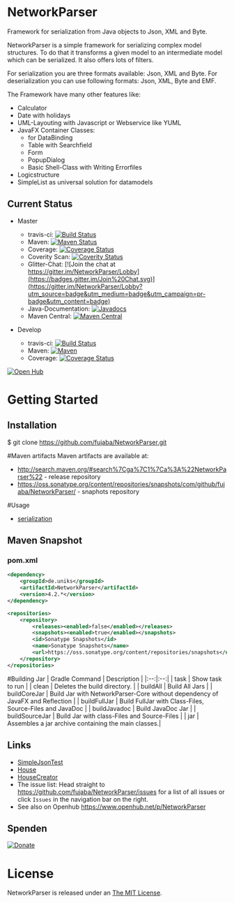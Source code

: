 NetworkParser
=============

Framework for serialization from Java objects to Json, XML and Byte.


NetworkParser is a simple framework for serializing complex model structures. 
To do that it transforms a given model to an intermediate model which can be serialized. It also offers lots of filters.

For serialization you are three formats available: Json, XML and Byte. 
For deserialization you can use following formats: Json, XML, Byte and EMF.

The Framework have many other features like:
- Calculator
- Date with holidays
- UML-Layouting with Javascript or Webservice like YUML
- JavaFX Container Classes:
  - for DataBinding
  - Table with Searchfield
  - Form
  - PopupDialog
  - Basic Shell-Class with Writing Errorfiles
- Logicstructure
- SimpleList as universal solution for datamodels

## Current Status ##
- Master
  - travis-ci: [![Build Status](https://travis-ci.org/fujaba/NetworkParser.svg?branch=master)](https://travis-ci.org/fujaba/NetworkParser)
  - Maven: [![Maven Status](http://se.cs.uni-kassel.de/maven/icon?project=NetworkParser)](http://se.cs.uni-kassel.de/maven/de/uniks/NetworkParser/latest/NetworkParser.jar)
  - Coverage: [![Coverage Status](https://coveralls.io/repos/fujaba/NetworkParser/badge.svg?branch=master&service=github)](https://coveralls.io/github/fujaba/NetworkParser?branch=master)
  - Coverity Scan: [![Coverity Status](https://scan.coverity.com/projects/8708/badge.svg)](https://scan.coverity.com/projects/fujaba-networkparser)
  - Glitter-Chat: [![Join the chat at https://gitter.im/NetworkParser/Lobby](https://badges.gitter.im/Join%20Chat.svg)](https://gitter.im/NetworkParser/Lobby?utm_source=badge&utm_medium=badge&utm_campaign=pr-badge&utm_content=badge)
  - Java-Documentation: [![Javadocs](http://javadoc.io/badge/de.uniks/NetworkParser.svg)](http://javadoc.io/doc/de.uniks/NetworkParser)
  - Maven Central: [![Maven Central](https://maven-badges.herokuapp.com/maven-central/de.uniks/NetworkParser/badge.svg)](https://maven-badges.herokuapp.com/maven-central/de.uniks/NetworkParser)

- Develop
  - travis-ci: [![Build Status](https://travis-ci.org/fujaba/NetworkParser.svg?branch=develop)](https://travis-ci.org/fujaba/NetworkParser)
  - Maven: [![Maven](http://se.cs.uni-kassel.de/maven/icon?project=NetworkParser&type=snaphots)](http://se.cs.uni-kassel.de/maven/de/uniks/NetworkParser/latest-SNAPSHOT/NetworkParser-SNAPSHOT.jar)
  - Coverage: [![Coverage Status](https://coveralls.io/repos/fujaba/NetworkParser/badge.svg?branch=develop&service=github)](https://coveralls.io/github/fujaba/NetworkParser?branch=develop)
  
[![Open Hub](https://www.openhub.net/p/NetworkParser/widgets/project_partner_badge?format=gif&ref=Partner+Badge "Open Hub")](https://www.openhub.net/p/NetworkParser/)

# Getting Started

## Installation
$ git clone https://github.com/fujaba/NetworkParser.git

#Maven artifacts
Maven artifacts are available at:
- http://search.maven.org/#search%7Cga%7C1%7Ca%3A%22NetworkParser%22 - release repository
- https://oss.sonatype.org/content/repositories/snapshots/com/github/fujaba/NetworkParser/ - snaphots repository

#Usage
- [serialization](example.adoc "simple Serialization")

## Maven Snapshot
### pom.xml
```xml
<dependency>
	<groupId>de.uniks</groupId>
	<artifactId>NetworkParser</artifactId>
	<version>4.2.*</version>
</dependency>

<repositories>
	<repository>
		<releases><enabled>false</enabled></releases>
		<snapshots><enabled>true</enabled></snapshots>
		<id>Sonatype Snapshots</id>
		<name>Sonatype Snapshots</name>
		<url>https://oss.sonatype.org/content/repositories/snapshots</url>
	</repository>
</repositories>
```
#Building Jar
| Gradle Command | Description |
|:--:|:--:|
| task | Show task to run |
| clean | Deletes the build directory. |
| buildAll | Build All Jars |
| buildCoreJar | Build Jar with NetworkParser-Core without dependency of JavaFX and Reflection |
| buildFullJar | Build FullJar with Class-Files, Source-Files and JavaDoc |
| buildJavadoc | Build JavaDoc Jar |
| buildSourceJar | Build Jar with class-Files and Source-Files |
| jar | Assembles a jar archive containing the main classes.|

## Links
- [SimpleJsonTest](src/test/java/de/uniks/networkparser/test/SimpleJsonTest.java "Sourcecode SimpleJsonTest.java")
- [House](src/test/java/de/uniks/networkparser/test/model/House.java "Sourcecode House.java")
- [HouseCreator](src/test/java/de/uniks/networkparser/test/model/util/HouseCreator.java "Sourcecode HouseCreator.java")
- The issue list: Head straight to https://github.com/fujaba/NetworkParser/issues for a list of all issues or click `Issues` in the navigation bar on the right.
- See also on Openhub https://www.openhub.net/p/NetworkParser

## Spenden
[![Donate](https://img.shields.io/badge/Donate-PayPal-green.svg)](https://www.paypal.com/cgi-bin/webscr?cmd=_s-xclick&hosted_button_id=FSHD59SQ8PR2Y)

# License
NetworkParser is released under an [The MIT License](src/main/resources/Licence.txt).

